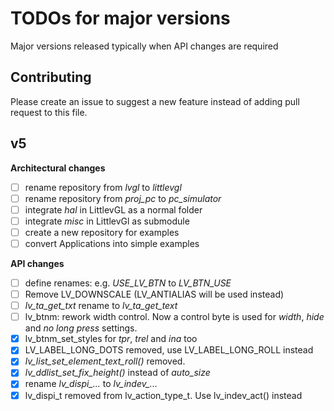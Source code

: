 # TODOs for major versions
Major versions released typically when API changes are required

## Contributing
Please create an issue to suggest a new feature instead of adding pull request to this file.

## v5 
**Architectural changes**
- [ ] rename repository from *lvgl* to *littlevgl*
- [ ] rename repository from *proj_pc* to *pc_simulator*
- [ ] integrate *hal* in LittlevGL as a normal folder
- [ ] integrate *misc* in LittlevGl as submodule
- [ ] create a new repository for examples
- [ ] convert Applications into simple examples 

**API changes**
- [ ] define renames: e.g. *USE_LV_BTN* to *LV_BTN_USE*
- [ ] Remove LV_DOWNSCALE (LV_ANTIALIAS will be used instead)
- [ ] *lv_ta_get_txt* rename to *lv_ta_get_text* 
- [ ] lv_btnm: rework width control. Now a control byte is used for *width*, *hide* and *no long press* settings. 
- [x] lv_btnm_set_styles for *tpr*, *trel* and *ina* too
- [x] LV_LABEL_LONG_DOTS removed, use LV_LABEL_LONG_ROLL instead
- [x] *lv_list_set_element_text_roll()* removed.
- [x] *lv_ddlist_set_fix_height()* instead of *auto_size*
- [x] rename *lv_dispi_...* to *lv_indev_...*
- [x] lv_dispi_t removed from lv_action_type_t. Use lv_indev_act() instead
